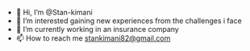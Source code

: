 - 👋 Hi, I’m @Stan-kimani
- 👀 I’m interested gaining new experiences from the challenges i face
- 🌱 I’m currently working in an insurance company
- 📫 How to reach me stankimani82@gmail.com

<!---
Stan-kimani/Stan-kimani is a ✨ special ✨ repository because its `README.md` (this file) appears on your GitHub profile.
You can click the Preview link to take a look at your changes.
--->

